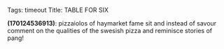 Tags: timeout
Title: TABLE FOR SIX
  
**(170124536913)**: pizzaiolos of haymarket fame sit and instead of savour comment on the qualities of the swesish pizza and reminisce stories of pang!